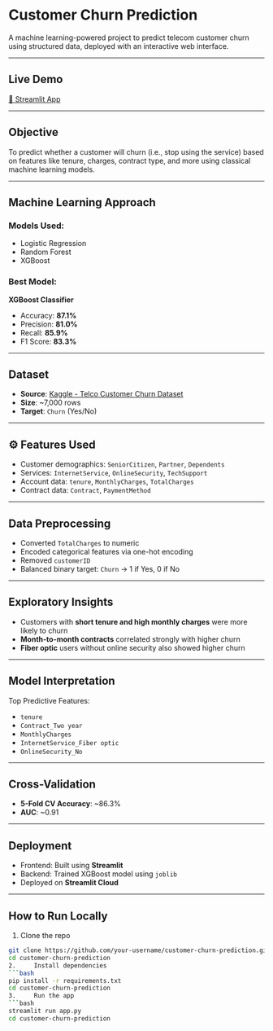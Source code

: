 # Customer Churn Prediction

A machine learning-powered project to predict telecom customer churn using structured data, deployed with an interactive web interface.

---

##  Live Demo  
[🔗 Streamlit App](https://customer-churn-prediction-ehz9rgvyd2anfhhaupfgap.streamlit.app/)

---

##  Objective

To predict whether a customer will churn (i.e., stop using the service) based on features like tenure, charges, contract type, and more using classical machine learning models.

---

##  Machine Learning Approach

### Models Used:
- Logistic Regression
- Random Forest
- XGBoost

### Best Model:
 **XGBoost Classifier**
- Accuracy: **87.1%**
- Precision: **81.0%**
- Recall: **85.9%**
- F1 Score: **83.3%**

---

##  Dataset

- **Source**: [Kaggle - Telco Customer Churn Dataset](https://www.kaggle.com/datasets/blastchar/telco-customer-churn)
- **Size**: ~7,000 rows
- **Target**: `Churn` (Yes/No)

---

## ⚙ Features Used

- Customer demographics: `SeniorCitizen`, `Partner`, `Dependents`
- Services: `InternetService`, `OnlineSecurity`, `TechSupport`
- Account data: `tenure`, `MonthlyCharges`, `TotalCharges`
- Contract data: `Contract`, `PaymentMethod`

---

##  Data Preprocessing

- Converted `TotalCharges` to numeric
- Encoded categorical features via one-hot encoding
- Removed `customerID`
- Balanced binary target: `Churn` → 1 if Yes, 0 if No

---

##  Exploratory Insights

- Customers with **short tenure and high monthly charges** were more likely to churn
- **Month-to-month contracts** correlated strongly with higher churn
- **Fiber optic** users without online security also showed higher churn

---

##  Model Interpretation

Top Predictive Features:
- `tenure`
- `Contract_Two year`
- `MonthlyCharges`
- `InternetService_Fiber optic`
- `OnlineSecurity_No`

---

##  Cross-Validation

- **5-Fold CV Accuracy**: ~86.3%
- **AUC**: ~0.91

---

##  Deployment

- Frontend: Built using **Streamlit**
- Backend: Trained XGBoost model using `joblib`
- Deployed on **Streamlit Cloud**

---

##  How to Run Locally

1. Clone the repo
```bash
git clone https://github.com/your-username/customer-churn-prediction.git
cd customer-churn-prediction
2.     Install dependencies
```bash
pip install -r requirements.txt
cd customer-churn-prediction
3.     Run the app
```bash
streamlit run app.py
cd customer-churn-prediction

